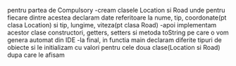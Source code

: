 pentru partea de Compulsory
-cream clasele Location si Road unde pentru fiecare dintre acestea declaram date referitoare la nume, tip, coordonate(pt clasa Location) si tip, lungime, viteza(pt clasa Road)
-apoi implementam acestor clase constructori, getters, setters si metoda toString pe care o vom genera automat din IDE
-la final, in functia main declaram diferite tipuri de obiecte si le initializam cu valori pentru cele doua clase(Location si Road) dupa care le afisam